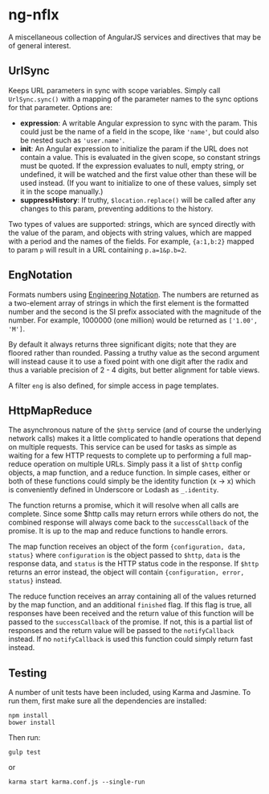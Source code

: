 # ng-nflx

A miscellaneous collection of AngularJS services and directives that may be of general interest.

## UrlSync

Keeps URL parameters in sync with scope variables. Simply call ```UrlSync.sync()``` with a mapping of the parameter names to the sync options for that parameter. Options are:

* __expression__: A writable Angular expression to sync with the param. This could just be the name of a field in the scope, like ```'name'```, but could also be nested such as ```'user.name'```.
* __init__: An Angular expression to initialize the param if the URL does not contain a value. This is evaluated in the given scope, so constant strings must be quoted. If the expression evaluates to null, empty string, or undefined, it will be watched and the first value other than these will be used instead. (If you want to initialize to one of these values, simply set it in the scope manually.)
* __suppressHistory__: If truthy, ```$location.replace()``` will be called after any changes to this param, preventing additions to the history.

Two types of values are supported: strings, which are synced directly with the value of the param, and objects with string values, which are mapped with a period and the names of the fields. For example, ```{a:1,b:2}``` mapped to param ```p``` will result in a URL containing ```p.a=1&p.b=2```.

## EngNotation

Formats numbers using [Engineering Notation](http://en.wikipedia.org/wiki/Engineering_notation). The numbers are returned as a two-element array of strings in which the first element is the formatted number and the second is the SI prefix associated with the magnitude of the number. For example, 1000000 (one million) would be returned as ```['1.00', 'M']```.

By default it always returns three significant digits; note that they are floored rather than rounded. Passing a truthy value as the second argument will instead cause it to use a fixed point with one digit after the radix and thus a variable precision of 2 - 4 digits, but better alignment for table views.

A filter ```eng``` is also defined, for simple access in page templates.

## HttpMapReduce

The asynchronous nature of the ```$http``` service (and of course the underlying network calls) makes it a little complicated to handle operations that depend on multiple requests. This service can be used for tasks as simple as waiting for a few HTTP requests to complete up to performing a full map-reduce operation on multiple URLs. Simply pass it a list of ```$http``` config objects, a map function, and a reduce function. In simple cases, either or both of these functions could simply be the identity function (x -> x) which is conveniently defined in Underscore or Lodash as ```_.identity```.

The function returns a promise, which it will resolve when all calls are complete. Since some $http calls may return errors while others do not, the combined response will always come back to the ```successCallback``` of the promise. It is up to the map and reduce functions to handle errors.

The map function receives an object of the form ```{configuration, data, status}``` where ```configuration``` is the object passed to ```$http```, ```data``` is the response data, and ```status``` is the HTTP status code in the response. If ```$http``` returns an error instead, the object will contain ```{configuration, error, status}``` instead.

The reduce function receives an array containing all of the values returned by the map function, and an additional ```finished``` flag. If this flag is true, all responses have been received and the return value of this function will be passed to the ```successCallback``` of the promise. If not, this is a partial list of responses and the return value will be passed to the ```notifyCallback``` instead. If no ```notifyCallback``` is used this function could simply return fast  instead.

## Testing

A number of unit tests have been included, using Karma and Jasmine. To run them, first make sure all the dependencies are installed:

```
npm install
bower install
```

Then run:

```
gulp test
```

or

```
karma start karma.conf.js --single-run
```

